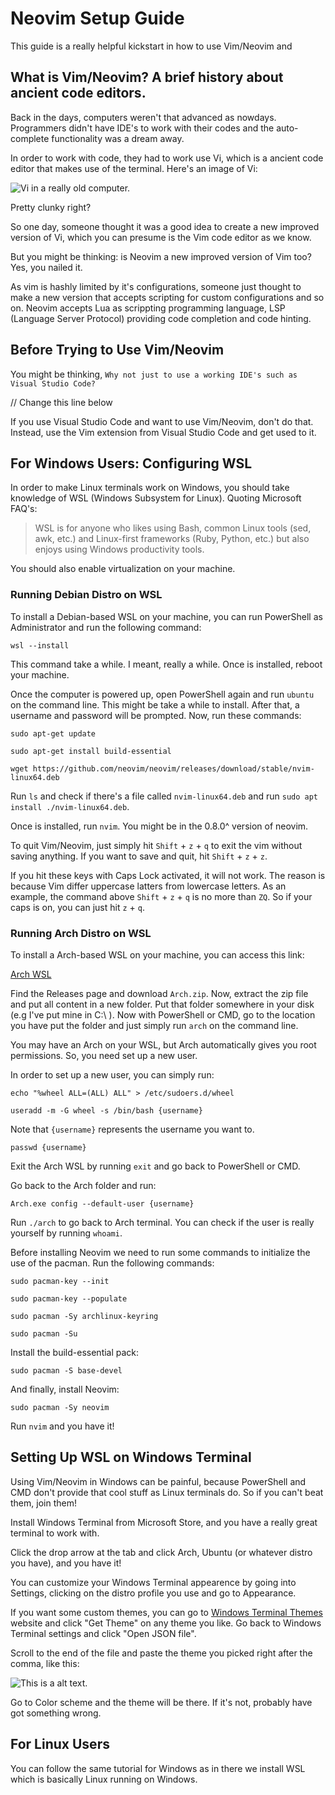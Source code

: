 # Neovim Setup Guide

This guide is a really helpful kickstart in how to use Vim/Neovim and 

## What is Vim/Neovim? A brief history about ancient code editors.

Back in the days, computers weren't that advanced as nowdays. Programmers didn't have IDE's to work with their codes and the auto-complete functionality was a dream away.

In order to work with code, they had to work use Vi, which is a ancient code editor that makes use of the terminal. Here's an image of Vi:

![Vi in a really old computer.](https://i.imgur.com/C8jYSgX.png)

Pretty clunky right?

So one day, someone thought it was a good idea to create a new improved version of Vi, which you can presume is the Vim code editor as we know.

But you might be thinking: is Neovim a new improved version of Vim too? Yes, you nailed it.

As vim is hashly limited by it's configurations, someone just thought to make a new version that accepts scripting for custom configurations and so on. Neovim accepts Lua as scrippting programming language, LSP (Language Server Protocol) providing code completion and code hinting.

## Before Trying to Use Vim/Neovim

You might be thinking, `Why not just to use a working IDE's such as Visual Studio Code?`

// Change this line below

If you use Visual Studio Code and want to use Vim/Neovim, don't do that. Instead, use the Vim extension from Visual Studio Code and get used to it. 

## For Windows Users: Configuring WSL

In order to make Linux terminals work on Windows, you should take knowledge of WSL (Windows Subsystem for Linux). Quoting Microsoft FAQ's:

> WSL is for anyone who likes using Bash, common Linux tools (sed, awk, etc.) and Linux-first frameworks (Ruby, Python, etc.) but also enjoys using Windows productivity tools.

You should also enable virtualization on your machine.

### Running Debian Distro on WSL

To install a Debian-based WSL on your machine, you can run PowerShell as Administrator and run the following command:

``wsl --install``

This command take a while. I meant, really a while. Once is installed, reboot your machine.

Once the computer is powered up, open PowerShell again and run `ubuntu` on the command line. This might be take a while to install. After that, a username and password will be prompted. Now, run these commands:

``sudo apt-get update``

``sudo apt-get install build-essential``

``wget https://github.com/neovim/neovim/releases/download/stable/nvim-linux64.deb``

Run `ls` and check if there's a file called `nvim-linux64.deb` and run `sudo apt install ./nvim-linux64.deb`.

Once is installed, run `nvim`. You might be in the 0.8.0^ version of neovim.

To quit Vim/Neovim, just simply hit `Shift` + `z` + `q` to exit the vim without saving anything. If you want to save and quit, hit `Shift` + `z` + `z`. 

If you hit these keys with Caps Lock activated, it will not work. The reason is because Vim differ uppercase latters from lowercase letters. As an example, the command above `Shift` + `z` + `q` is no more than `ZQ`. So if your caps is on, you can just hit `z` + `q`.

### Running Arch Distro on WSL

To install a Arch-based WSL on your machine, you can access this link:

[Arch WSL](https://markdownlivepreview.com/)

Find the Releases page and download `Arch.zip`. Now, extract the zip file and put all content in a new folder. Put that folder somewhere in your disk (e.g I've put mine in C:\ ). Now with PowerShell or CMD, go to the location you have put the folder and just simply run `arch` on the command line.

You may have an Arch on your WSL, but Arch automatically gives you root permissions. So, you need set up a new user.

In order to set up a new user, you can simply run:

`echo "%wheel ALL=(ALL) ALL" > /etc/sudoers.d/wheel`

`useradd -m -G wheel -s /bin/bash {username}`

Note that `{username}` represents the username you want to.

`passwd {username}`

Exit the Arch WSL by running `exit` and go back to PowerShell or CMD.

Go back to the Arch folder and run:

`Arch.exe config --default-user {username}`

Run `./arch` to go back to Arch terminal. You can check if the user is really yourself by running `whoami`.

Before installing Neovim we need to run some commands to initialize the use of the pacman. Run the following commands:

``sudo pacman-key --init``

``sudo pacman-key --populate``

``sudo pacman -Sy archlinux-keyring``

``sudo pacman -Su``

Install the build-essential pack:

``sudo pacman -S base-devel``

And finally, install Neovim:

``sudo pacman -Sy neovim``

Run `nvim` and you have it!

## Setting Up WSL on Windows Terminal

Using Vim/Neovim in Windows can be painful, because PowerShell and CMD don't provide that cool stuff as Linux terminals do. So if you can't beat them, join them!

Install Windows Terminal from Microsoft Store, and you have a really great terminal to work with.

Click the drop arrow at the tab and click Arch, Ubuntu (or whatever distro you have), and you have it!

You can customize your Windows Terminal appearence by going into Settings, clicking on the distro profile you use and go to Appearance.

If you want some custom themes, you can go to [Windows Terminal Themes](https://windowsterminalthemes.dev/) website and click "Get Theme" on any theme you like. Go back to Windows Terminal settings and click "Open JSON file".

Scroll to the end of the file and paste the theme you picked right after the comma, like this:

![This is a alt text.](https://i.imgur.com/xQX1zeZ.gif)

Go to Color scheme and the theme will be there. If it's not, probably have got something wrong.

## For Linux Users

You can follow the same tutorial for Windows as in there we install WSL which is basically Linux running on Windows.

